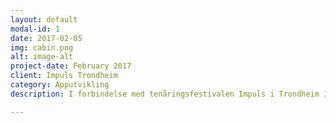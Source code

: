 ```yaml
---
layout: default
modal-id: 1
date: 2017-02-05
img: cabin.png
alt: image-alt
project-date: February 2017
client: Impuls Trondheim
category: Apputvikling
description: I forbindelse med tenåringsfestivalen Impuls i Trondheim 3.-5. FEBRUAR 2017, laget jeg denne app-en og sparte Impuls for mye penger i program som ikke trengte å trykkes. Gjennom helgen ble ble programmet oppdatert og sendt live til alle 300 deltakere.

---
```

